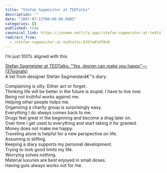 ```yaml
---
title: "Stefan Sagmeister at TEDTalks"
description: ""
date: "2007-07-11T00:00:00.000Z"
categories: []
published: true
canonical_link: https://javame.netlify.app//stefan-sagmeister-at-tedtalks-635fe03df8e9
redirect_from:
  - /stefan-sagmeister-at-tedtalks-635fe03df8e9
---
```


I’m just 100% aligned with this

[Stefan Sagmeister at TEDTalks: "Yes, design can make you happy" — (37signals)](http://www.37signals.com/svn/posts/507-stefan-sagmeister-at-tedtalks-yes-design-can-make-you-happy)  
A list from designer Stefan Sagmeisterâ€™s diary:

Complaining is silly. Either act or forget.  
Thinking life will be better in the future is stupid. I have to live now.  
Being not truthful works against me.  
Helping other people helps me.  
Organizing a charity group is surprisingly easy.  
Everything I do always comes back to me.  
Drugs feel great in the beginning and become a drag later on.  
Over time I get used to everything and start taking it for granted.  
Money does not make me happy.  
Traveling alone is helpful for a new perspective on life.  
Assuming is stifling.  
Keeping a diary supports my personal development.  
Trying to look good limits my life.  
Worrying solves nothing.  
Material luxuries are best enjoyed in small doses.  
Having guts always works out for me.

